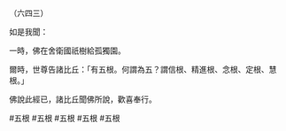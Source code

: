 （六四三）

如是我聞：

一時，佛在舍衛國祇樹給孤獨園。

爾時，世尊告諸比丘：「有五根。何謂為五？謂信根、精進根、念根、定根、慧根。」

佛說此經已，諸比丘聞佛所說，歡喜奉行。



#五根
#五根
#五根
#五根
#五根
